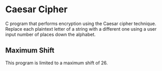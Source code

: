 # Caesar Cipher

C program that performs encryption using the Caesar cipher technique. Replace each plaintext letter of a string with a different one using a user input number of places down the alphabet.

## Maximum Shift

This program is limited to a maximum shift of 26.